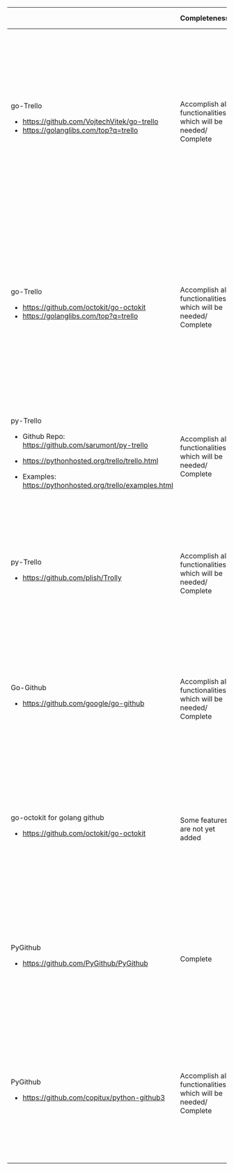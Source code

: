 |        | Completeness                                                  | Style           | Community                                                                                                                               |                                                                               Feature Support | Auth  Support                                                                                                                                                                                           | Version    |
|:--------|:---------------------------------------------------------------|:-----------------|:-----------------------------------------------------------------------------------------------------------------------------------------|:----------------------------------------------------------------------------------------------|:---------------------------------------------------------------------------------------------------------------------------------------------------------------------------------------------------------|:------------|
| go-Trello <ul><li>https://github.com/VojtechVitek/go-trello</li><li>https://golanglibs.com/top?q=trello</li></ul>| Accomplish all functionalities which will be needed/ Complete | Object oriented | <ul><li>last commit - on February 26</li><li>last pull request- on february 28</li><li> No. of users: 23 and 31 stars</li></ul>                                           | All the important and needed functionalities are supported by this library                    | User Name is needed as the basic auth support other than that to access Private cards API Key is needed and as a Application perspective we need to authenticate the app with user’s API key and token. | 0.1        |
| go-Trello <ul><li>https://github.com/octokit/go-octokit</li><li>https://golanglibs.com/top?q=trello</li></ul>| Accomplish all functionalities which will be needed/ Complete | Object oriented | <ul><li>last commit - on February 26</li><li>last pull request- on february 28</li><li> No. of users: 23 and 31 stars</li></ul>                                           | All the important and needed functionalities are supported by this library                    | User Name is needed as the basic auth support other than that to access Private cards API Key is needed and as a Application perspective we need to authenticate the app with user’s API key and token. | 0.1        |
| py-Trello <ul><li>Github Repo: https://github.com/sarumont/py-trello</li></ul><ul><li>https://pythonhosted.org/trello/trello.html</li></ul><ul><li>Examples: https://pythonhosted.org/trello/examples.html</li></ul>| Accomplish all functionalities which will be needed/ Complete | Object oriented | <ul><li>last commit - on June 7 2016</li><li>last pull request- July 7 2016</li><li> Pull requests: 94</li><li>No. of contributors: 55</li></ul>                                           | All the important and needed functionalities are supported by this library                    | OAuth is supported and API Key and token is necessary. | 14        |
| py-Trello <ul><li>https://github.com/plish/Trolly</li></ul>| Accomplish all functionalities which will be needed/ Complete | Object oriented | <ul><li>last commit - on March 1 2016</li><li>last pull request- February 25 2016</li><li> Pull requests: 25</li><li>No. of contributors: 8</li></ul>                                           | Trello functionalities are there but no auth support till now.             | Library has no auth support. | No Version |
| Go-Github <ul><li>https://github.com/google/go-github</li></ul> | Accomplish all functionalities which will be needed/ Complete | Object oriented | <ul><li>last commit - on 8 July 2016</li><li>Last Pull Request - on 10 July 2016</li><li> Pull requests: 247</li><li>No. of contributors: 95</li></ul>| All the important features are supported by the library and many are being added continuously | OAuth2 is supported for Github library and the app needs to get registered with github.A description plus a callback url is needed                                                                      | No version |
| go-octokit for golang github <ul><li>https://github.com/octokit/go-octokit</li></ul> | Some features are not yet added | Object oriented | <ul><li>last commit - on 12 March 2016</li><li>Last Pull Request - on 31 May 2016</li><li> Pull requests: 121</li><li>No. of contributors: 22</li></ul>|  | Auth is not supported for private repositories                                                                      | 4 |
| PyGithub <ul><li>https://github.com/PyGithub/PyGithub</li></ul>| Complete | Object oriented | <ul><li>last commit - on 8 July 2016</li><li>Last Pull Request - on 8 July 2016</li><li> Pull requests: 116</li><li>No. of contributors: 60</li></ul>| All the important features are supported by the library and many are being added continuously | OAuth2 is supported for Github library and the app needs to get registered with github.A description plus a callback url is needed                                                                      | 49 |
| PyGithub <ul><li>https://github.com/copitux/python-github3</li></ul>| Accomplish all functionalities which will be needed/ Complete | Object oriented | <ul><li>last commit - on 28 November 2014</li><li>Last Pull Request - on 9 December 2015</li><li> Pull requests: 38</li><li>No. of contributors: 10</li></ul>| All the features of github is supported by the library| OAuth is used to authenticate a user                                                                  | 5 |
